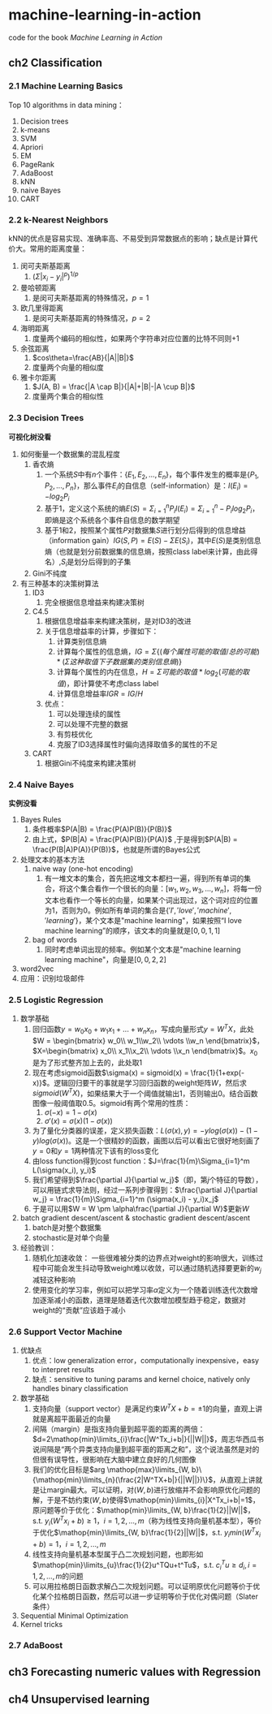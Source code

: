 # machine-learning-in-action
code for the book *Machine Learning in Action*
## ch2 Classification
### 2.1 Machine Learning Basics
Top 10 algorithms in data mining：
1. Decision trees
2. k-means
3. SVM
4. Apriori
5. EM
6. PageRank
7. AdaBoost
8. kNN
9. naive Bayes
10. CART
### 2.2 k-Nearest Neighbors
kNN的优点是容易实现、准确率高、不易受到异常数据点的影响；缺点是计算代价大。常用的距离度量：
1. 闵可夫斯基距离
   1. $(\Sigma|x_i-y_i|^p)^{1/p}$
2. 曼哈顿距离
   1. 是闵可夫斯基距离的特殊情况，$p=1$
3. 欧几里得距离
   1. 是闵可夫斯基距离的特殊情况，$p=2$
4. 海明距离
   1. 度量两个编码的相似性，如果两个字符串对应位置的比特不同则+1
5. 余弦距离
   1. $cos\theta=\frac{AB}{|A||B|}$
   2. 度量两个向量的相似度
6. 雅卡尔距离
   1. $J(A, B) = \frac{|A \cap B|}{|A|+|B|-|A \cup B|}$
   2. 度量两个集合的相似性
### 2.3 Decision Trees
**可视化树没看**
1. 如何衡量一个数据集的混乱程度
   1. 香农熵
      1. 一个系统$S$中有$n$个事件：$\{E_1, E_2, ..., E_n\}$，每个事件发生的概率是$\{P_1, P_2, ..., P_n\}$，那么事件$E_i$的自信息（self-information）是：$I(E_i) = -log_2P_i$
      2. 基于1，定义这个系统的熵$E(S) = \Sigma_{i=1}^nP_iI(E_i)=\Sigma_{i=1}^n-P_ilog_2P_i$，即熵是这个系统各个事件自信息的数学期望
      3. 基于1和2，按照某个属性$P$对数据集$S$进行划分后得到的信息增益（information gain）$IG(S, P) = E(S) - \Sigma E(S_i)$，其中$E(S)$是类别信息熵（也就是划分前数据集的信息熵，按照class label来计算，由此得名）,$S_i$是划分后得到的子集
   2. Gini不纯度
2. 有三种基本的决策树算法
   1. ID3
      1. 完全根据信息增益来构建决策树
   2. C4.5
      1. 根据信息增益率来构建决策树，是对ID3的改进
      2. 关于信息增益率的计算，步骤如下：
         1. 计算类别信息熵
         2. 计算每个属性的信息熵，$IG = \Sigma\{(每个属性可能的取值/总的可能)*(\Sigma 这种取值下子数据集的类别信息熵)\}$
         3. 计算每个属性的内在信息，$H = \Sigma 可能的取值*log_2(可能的取值)$，即计算使不考虑class label
         4. 计算信息增益率$IGR = IG / H$
      3. 优点：
         1. 可以处理连续的属性
         2. 可以处理不完整的数据
         3. 有剪枝优化
         4. 克服了ID3选择属性时偏向选择取值多的属性的不足
   3. CART
      1. 根据Gini不纯度来构建决策树
### 2.4 Naive Bayes
**实例没看**
1. Bayes Rules
   1. 条件概率$P(A|B) = \frac{P(A)P(B)}{P(B)}$
   2. 由上式，$P(B|A) = \frac{P(A)P(B)}{P(A)}$ ,于是得到$P(A|B) = \frac{P(B|A)P(A)}{P(B)}$，也就是所谓的Bayes公式
2. 处理文本的基本方法
   1. naive way (one-hot encoding)
      1. 有一堆文本的集合，首先把这堆文本都扫一遍，得到所有单词的集合，将这个集合看作一个很长的向量：$[w_1, w_2, w_3, ... , w_n]$，将每一份文本也看作一个等长的向量，如果某个词出现过，这个词对应的位置为1，否则为0。例如所有单词的集合是$\{'I', 'love', 'machine', 'learning'\}$，某个文本是"machine learning"，如果按照“I love machine learning”的顺序，该文本的向量就是$[0, 0, 1, 1]$
   2. bag of words
      1. 同时考虑单词出现的频率。例如某个文本是"machine learning learning machine"，向量是$[0, 0, 2, 2]$
3. word2vec
4. 应用：识别垃圾邮件

### 2.5 Logistic Regression
1. 数学基础
   1. 回归函数$y = w_0x_0 + w_1x_1 + ... + w_nx_n$，写成向量形式$y = W^TX$，此处$W = \begin{bmatrix} w_0\\ w_1\\w_2\\ \vdots \\w_n \end{bmatrix}$，$X=\begin{bmatrix} x_0\\ x_1\\x_2\\ \vdots \\x_n \end{bmatrix}$。$x_0$是为了形式整齐加上去的，此处取1
   2. 现在考虑sigmoid函数$\sigma(x) = sigmoid(x) = \frac{1}{1+exp(-x)}$。逻辑回归要干的事就是学习回归函数的weight矩阵$W$，然后求$sigmoid(W^TX)$，如果结果大于一个阈值就输出1，否则输出0。结合函数图像一般阈值取0.5。sigmoid有两个常用的性质：
      1. $\sigma(-x)=1-\sigma(x)$
      2. $\sigma'(x)=\sigma(x)(1-\sigma(x))$
   3. 为了量化分类器的误差，定义损失函数：$L(\sigma(x), y) = -ylog(\sigma(x))-(1-y)log(\sigma(x))$。这是一个很精妙的函数，画图以后可以看出它很好地刻画了$y=0$和$y=1$两种情况下该有的loss变化
   4. 由loss function得到cost function：$J=\frac{1}{m}\Sigma_{i=1}^m L(\sigma(x_i), y_i)$
   5. 我们希望得到$\frac{\partial J}{\partial w_j}$（即，第$j$个特征的导数），可以用链式求导法则，经过一系列步骤得到：$\frac{\partial J}{\partial w_j} = \frac{1}{m}\Sigma_{i=1}^m (\sigma(x_i) - y_i)x_j$
   6. 于是可以用$W = W \pm \alpha\frac{\partial J}{\partial W}$更新$W$
2. batch gradient descent/ascent & stochastic gradient descent/ascent
   1. batch是对整个数据集
   2. stochastic是对单个向量
3. 经验教训：
   1. 随机化加速收敛： 一些很难被分类的边界点对weight的影响很大，训练过程中可能会发生抖动导致weight难以收敛，可以通过随机选择要更新的$w_j$减轻这种影响
   2. 使用变化的学习率，例如可以把学习率$\alpha$定义为一个随着训练迭代次数增加逐渐减小的函数，道理是随着迭代次数增加模型趋于稳定，数据对weight的“贡献”应该趋于减小
### 2.6 Support Vector Machine
1. 优缺点
   1. 优点：low generalization error，computationally inexpensive，easy to interpret results
   2. 缺点：sensitive to tuning params and kernel choice, natively only handles binary classification
2. 数学基础
   1. 支持向量（support vector）是满足约束$W^TX+b=\pm1$的向量，直观上讲就是离超平面最近的向量
   2. 间隔（margin）是指支持向量到超平面的距离的两倍：$d=2\mathop{min}\limits_{i}\frac{|W^Tx_i+b|}{||W||}$，周志华西瓜书说间隔是“两个异类支持向量到超平面的距离之和”，这个说法虽然是对的但很有误导性，很影响在大脑中建立良好的几何图像
   3. 我们的优化目标是$arg \mathop{max}\limits_{W, b}\{\mathop{min}\limits_{n}(\frac{2|W^TX+b|}{||W||})\}$，从直观上讲就是让margin最大。可以证明，对$(W,b)$进行放缩并不会影响原优化问题的解，于是不妨约束$(W,b)$使得$\mathop{min}\limits_{i}|X^Tx_i+b|=1$，原问题等价于优化：$\mathop{min}\limits_{W, b}\frac{1}{2}||W||$，s.t. $y_i(W^Tx_i+b) \ge 1$，$i=1,2,...,m$（称为线性支持向量机基本型），等价于优化$\mathop{min}\limits_{W, b}\frac{1}{2}||W||$，s.t. $y_imin(W^Tx_i+b) = 1$，$i=1,2,...,m$
   4. 线性支持向量机基本型属于凸二次规划问题，也即形如$\mathop{min}\limits_{u}\frac{1}{2}u^TQu+t^Tu$，s.t. $c_i^Tu \ge d_i, i=1,2,...,m$的问题
   5. 可以用拉格朗日函数求解凸二次规划问题。可以证明原优化问题等价于优化某个拉格朗日函数，然后可以进一步证明等价于优化对偶问题（Slater条件）
3. Sequential Minimal Optimization
4. Kernel tricks
### 2.7 AdaBoost
## ch3 Forecasting numeric values with Regression
## ch4 Unsupervised learning